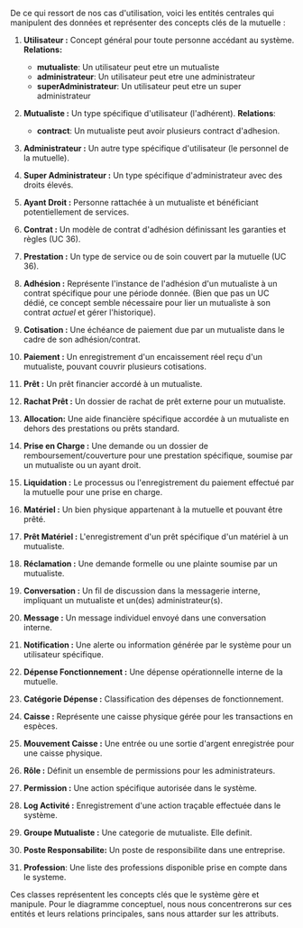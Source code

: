 De ce qui ressort de nos cas d'utilisation, voici les entités centrales qui manipulent des données et représenter des concepts clés de la mutuelle :

1.  **Utilisateur :** Concept général pour toute personne accédant au système.
    **Relations:**
    -   **mutualiste**: Un utilisateur peut etre un mutualiste
    -   **administrateur**: Un utilisateur peut etre une administrateur
    -   **superAdministrateur**: Un utilisateur peut etre un super administrateur
2.  **Mutualiste :** Un type spécifique d'utilisateur (l'adhérent).
    **Relations**:

    -   **contract**: Un mutualiste peut avoir plusieurs contract d'adhesion.

3.  **Administrateur :** Un autre type spécifique d'utilisateur (le personnel de la mutuelle).
4.  **Super Administrateur :** Un type spécifique d'administrateur avec des droits élevés.
5.  **Ayant Droit :** Personne rattachée à un mutualiste et bénéficiant potentiellement de services.
6.  **Contrat :** Un modèle de contrat d'adhésion définissant les garanties et règles (UC 36).
7.  **Prestation :** Un type de service ou de soin couvert par la mutuelle (UC 36).
8.  **Adhésion :** Représente l'instance de l'adhésion d'un mutualiste à un contrat spécifique pour une période donnée. (Bien que pas un UC dédié, ce concept semble nécessaire pour lier un mutualiste à son contrat _actuel_ et gérer l'historique).
9.  **Cotisation :** Une échéance de paiement due par un mutualiste dans le cadre de son adhésion/contrat.
10. **Paiement :** Un enregistrement d'un encaissement réel reçu d'un mutualiste, pouvant couvrir plusieurs cotisations.
11. **Prêt :** Un prêt financier accordé à un mutualiste.
12. **Rachat Prêt :** Un dossier de rachat de prêt externe pour un mutualiste.
13. **Allocation:** Une aide financière spécifique accordée à un mutualiste en dehors des prestations ou prêts standard.
14. **Prise en Charge :** Une demande ou un dossier de remboursement/couverture pour une prestation spécifique, soumise par un mutualiste ou un ayant droit.
15. **Liquidation :** Le processus ou l'enregistrement du paiement effectué par la mutuelle pour une prise en charge.
16. **Matériel :** Un bien physique appartenant à la mutuelle et pouvant être prêté.
17. **Prêt Matériel :** L'enregistrement d'un prêt spécifique d'un matériel à un mutualiste.
18. **Réclamation :** Une demande formelle ou une plainte soumise par un mutualiste.
19. **Conversation :** Un fil de discussion dans la messagerie interne, impliquant un mutualiste et un(des) administrateur(s).
20. **Message :** Un message individuel envoyé dans une conversation interne.
21. **Notification :** Une alerte ou information générée par le système pour un utilisateur spécifique.
22. **Dépense Fonctionnement :** Une dépense opérationnelle interne de la mutuelle.
23. **Catégorie Dépense :** Classification des dépenses de fonctionnement.
24. **Caisse :** Représente une caisse physique gérée pour les transactions en espèces.
25. **Mouvement Caisse :** Une entrée ou une sortie d'argent enregistrée pour une caisse physique.
26. **Rôle :** Définit un ensemble de permissions pour les administrateurs.
27. **Permission :** Une action spécifique autorisée dans le système.
28. **Log Activité :** Enregistrement d'une action traçable effectuée dans le système.
29. **Groupe Mutualiste :** Une categorie de mutualiste. Elle definit.
30. **Poste Responsabilite:** Un poste de responsibilite dans une entreprise.
31. **Profession**: Une liste des professions disponible prise en compte dans le systeme.

Ces classes représentent les concepts clés que le système gère et manipule. Pour le diagramme conceptuel, nous nous concentrerons sur ces entités et leurs relations principales, sans nous attarder sur les attributs.
